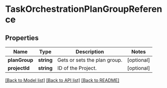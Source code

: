 # TaskOrchestrationPlanGroupReference

## Properties
Name | Type | Description | Notes
------------ | ------------- | ------------- | -------------
**planGroup** | **string** | Gets or sets the plan group. | [optional] 
**projectId** | **string** | ID of the Project. | [optional] 

[[Back to Model list]](../README.md#documentation-for-models) [[Back to API list]](../README.md#documentation-for-api-endpoints) [[Back to README]](../README.md)


